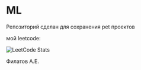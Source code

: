 # ML
Репозиторий сделан для сохранения pet проектов

мой leetcode:

![LeetCode Stats](https://leetcard.jacoblin.cool/Pomrgite13)


Филатов А.Е.
